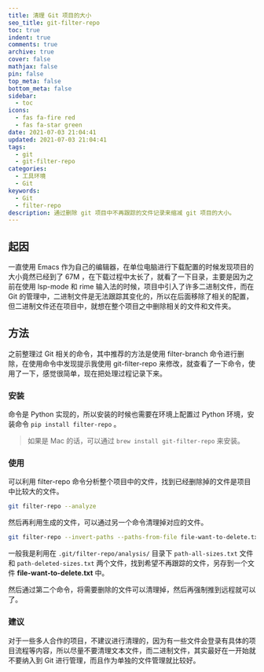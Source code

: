 ```yaml
---
title: 清理 Git 项目的大小
seo_title: git-filter-repo
toc: true
indent: true
comments: true
archive: true
cover: false
mathjax: false
pin: false
top_meta: false
bottom_meta: false
sidebar:
  - toc
icons:
  - fas fa-fire red
  - fas fa-star green
date: 2021-07-03 21:04:41
updated: 2021-07-03 21:04:41
tags:
  - git
  - git-filter-repo
categories:
  - 工具环境
  - Git
keywords: 
  - Git
  - filter-repo
description: 通过删除 git 项目中不再跟踪的文件记录来缩减 git 项目的大小。
---
```


## 起因

一直使用 Emacs 作为自己的编辑器，在单位电脑进行下载配置的时候发现项目的大小竟然已经到了 67M ，在下载过程中太长了，就看了一下目录，主要是因为之前在使用 lsp-mode 和 rime 输入法的时候，项目中引入了许多二进制文件，而在 Git 的管理中，二进制文件是无法跟踪其变化的，所以在后面移除了相关的配置，但二进制文件还在项目中，就想在整个项目之中删除相关的文件和文件夹。

## 方法

之前整理过 Git 相关的命令，其中推荐的方法是使用 filter-branch 命令进行删除，在使用命令中发现提示我使用 git-filter-repo 来修改，就查看了一下命令，使用了一下，感觉很简单，现在把处理过程记录下来。

### 安装

命令是 Python 实现的，所以安装的时候也需要在环境上配置过 Python 环境，安装命令 `pip install filter-repo` 。

> 如果是 Mac 的话，可以通过 `brew install git-filter-repo` 来安装。

### 使用

可以利用 filter-repo 命令分析整个项目中的文件，找到已经删除掉的文件是项目中比较大的文件。

``` sh
git filter-repo --analyze
```

然后再利用生成的文件，可以通过另一个命令清理掉对应的文件。

```sh
git filter-repo --invert-paths --paths-from-file file-want-to-delete.txt
```

一般我是利用在 `.git/filter-repo/analysis/` 目录下 `path-all-sizes.txt` 文件和 `path-deleted-sizes.txt` 两个文件，找到希望不再跟踪的文件，另存到一个文件 **file-want-to-delete.txt** 中。

然后通过第二个命令，将需要删除的文件可以清理掉，然后再强制推到远程就可以了。

### 建议

对于一些多人合作的项目，不建议进行清理的，因为有一些文件会登录有具体的项目流程等内容，所以尽量不要清理文本文件，而二进制文件，其实最好在一开始就不要纳入到 Git 进行管理，而且作为单独的文件管理就比较好。
